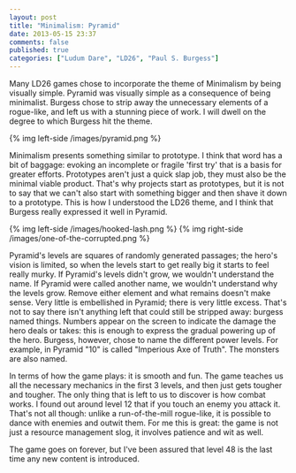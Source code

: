 ```yaml
---
layout: post
title: "Minimalism: Pyramid"
date: 2013-05-15 23:37
comments: false
published: true
categories: ["Ludum Dare", "LD26", "Paul S. Burgess"]
---
```


Many LD26 games chose to incorporate the theme of Minimalism by being visually simple. Pyramid was visually simple as a consequence of being minimalist. Burgess chose to strip away the unnecessary elements of a rogue-like, and left us with a stunning piece of work. I will dwell on the degree to which Burgess hit the theme.

<!-- more -->

{% img left-side /images/pyramid.png %}

Minimalism presents something similar to prototype. I think that word has a bit of baggage: evoking an incomplete or fragile 'first try' that is a basis for greater efforts. Prototypes aren't just a quick slap job, they must also be the minimal viable product. That's why projects start as prototypes, but it is not to say that we can't also start with something bigger and then shave it down to a prototype. This is how I understood the LD26 theme, and I think that Burgess really expressed it well in Pyramid.

{% img left-side /images/hooked-lash.png %}
{% img right-side /images/one-of-the-corrupted.png %}

Pyramid's levels are squares of randomly generated passages; the hero's vision is limited, so when the levels start to get really big it starts to feel really murky. If Pyramid's levels didn't grow, we wouldn't understand the name. If Pyramid were called another name, we wouldn't understand why the levels grow. Remove either element and what remains doesn't make sense. Very little is embellished in Pyramid; there is very little excess. That's not to say there isn't anything left that could still be stripped away: burgess named things. Numbers appear on the screen to indicate the damage the hero deals or takes: this is enough to express the gradual powering up of the hero. Burgess, however, chose to name the different power levels. For example, in Pyramid "10" is called "Imperious Axe of Truth". The monsters are also named.

In terms of how the game plays: it is smooth and fun. The game teaches us all the necessary mechanics in the first 3 levels, and then just gets tougher and tougher. The only thing that is left to us to discover is how combat works. I found out around level 12 that if you touch an enemy you attack it. That's not all though: unlike a run-of-the-mill rogue-like, it is possible to dance with enemies and outwit them. For me this is great: the game is not just a resource management slog, it involves patience and wit as well.

The game goes on forever, but I've been assured that level 48 is the last time any new content is introduced.
